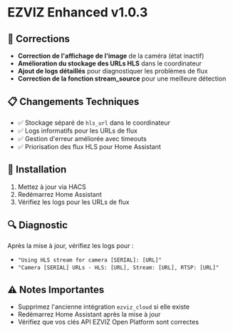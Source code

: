# EZVIZ Enhanced v1.0.3

## 🐛 Corrections

- **Correction de l'affichage de l'image** de la caméra (état inactif)
- **Amélioration du stockage des URLs HLS** dans le coordinateur
- **Ajout de logs détaillés** pour diagnostiquer les problèmes de flux
- **Correction de la fonction stream_source** pour une meilleure détection

## 📋 Changements Techniques

- ✅ Stockage séparé de `hls_url` dans le coordinateur
- ✅ Logs informatifs pour les URLs de flux
- ✅ Gestion d'erreur améliorée avec timeouts
- ✅ Priorisation des flux HLS pour Home Assistant

## 🚀 Installation

1. Mettez à jour via HACS
2. Redémarrez Home Assistant
3. Vérifiez les logs pour les URLs de flux

## 🔍 Diagnostic

Après la mise à jour, vérifiez les logs pour :
- `"Using HLS stream for camera [SERIAL]: [URL]"`
- `"Camera [SERIAL] URLs - HLS: [URL], Stream: [URL], RTSP: [URL]"`

## ⚠️ Notes Importantes

- Supprimez l'ancienne intégration `ezviz_cloud` si elle existe
- Redémarrez Home Assistant après la mise à jour
- Vérifiez que vos clés API EZVIZ Open Platform sont correctes

